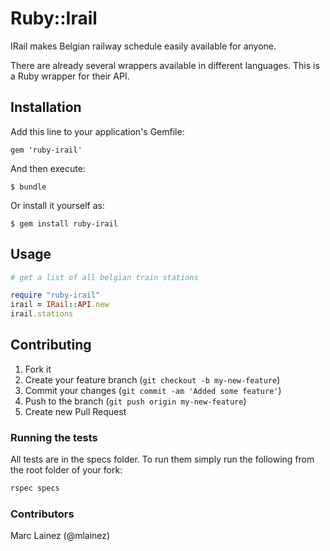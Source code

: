 # Ruby::Irail

IRail makes Belgian railway schedule easily available for anyone.

There are already several wrappers available in different languages. This is a Ruby wrapper for their API.

## Installation

Add this line to your application's Gemfile:

    gem 'ruby-irail'

And then execute:

    $ bundle

Or install it yourself as:

    $ gem install ruby-irail

## Usage

```ruby
# get a list of all belgian train stations

require "ruby-irail"
irail = IRail::API.new
irail.stations
```

## Contributing

1. Fork it
2. Create your feature branch (`git checkout -b my-new-feature`)
3. Commit your changes (`git commit -am 'Added some feature'`)
4. Push to the branch (`git push origin my-new-feature`)
5. Create new Pull Request

### Running the tests

All tests are in the specs folder. To run them simply run the following from the root folder of your fork:

```ruby
rspec specs
```

### Contributors

Marc Lainez (@mlainez)
